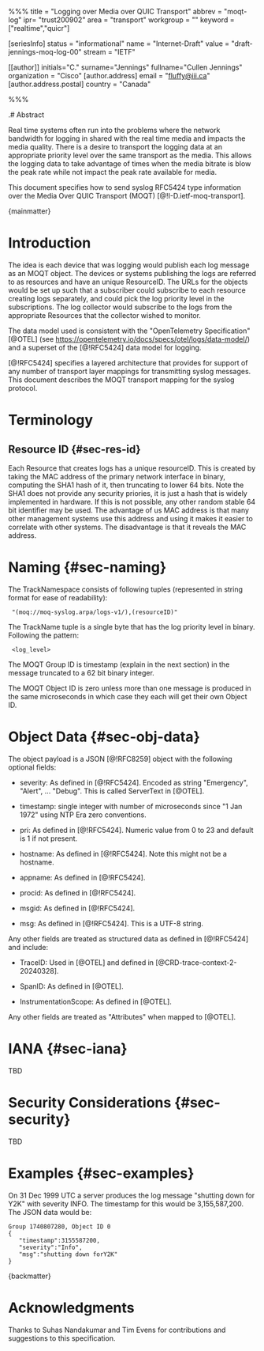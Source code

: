 %%%
title = "Logging over Media over QUIC Transport"
abbrev = "moqt-log"
ipr= "trust200902"
area = "transport"
workgroup = ""
keyword = ["realtime","quicr"]

[seriesInfo]
status = "informational"
name = "Internet-Draft"
value = "draft-jennings-moq-log-00"
stream = "IETF"

[[author]]
initials="C."
surname="Jennings"
fullname="Cullen Jennings"
organization = "Cisco"
[author.address]
email = "fluffy@iii.ca"
[author.address.postal]
country = "Canada"

%%%

.# Abstract

Real time systems often run into the problems where the network bandwidth
for logging in shared with the real time media and impacts the media
quality. There is a desire to transport the logging data at an
appropriate priority level over the same transport as the media. This
allows the logging data to take advantage of times when the media
bitrate is blow the peak rate while not impact the peak rate available
for media.

This document specifies how to send syslog RFC5424 type information over the
Media Over QUIC Transport (MOQT) [@!I-D.ietf-moq-transport].

{mainmatter}

# Introduction 

The idea is each device that was logging would publish each log message
as an MOQT object. The devices or systems publishing the logs are referred to
as resources and have an unique ResourceID. The URLs for the objects
would be set up such that a subscriber could subscribe to each resource
creating logs separately, and could pick the log priority level in the
subscriptions. The log collector would subscribe to the logs from
the appropriate Resources that the collector wished to monitor.

The data model used is consistent with the "OpenTelemetry
Specification" [@OTEL] (see
https://opentelemetry.io/docs/specs/otel/logs/data-model/) and a
superset of the [@!RFC5424] data model for logging.

[@!RFC5424]  specifies a layered architecture that provides for support
of any number of transport layer mappings for transmitting syslog
messages.  This document describes the MOQT transport mapping for the
syslog protocol.


# Terminology

## Resource ID {#sec-res-id}

Each Resource that creates logs has a unique resourceID. This is
created by taking the MAC address of the primary network interface in
binary, computing the SHA1 hash of it, then truncating to lower 64
bits. Note the SHA1 does not provide any security priories, it is just a
hash that is widely implemented in hardware. If this is not possible,
any other random stable 64 bit identifier may be used. The advantage of
us MAC address is that many other management systems use this address
and using it makes it easier to correlate with other systems. The
disadvantage is that it reveals the MAC address.


# Naming {#sec-naming}

The TrackNamespace consists of following tuples (represented in string format 
for ease of readability):

~~~
 "(moq://moq-syslog.arpa/logs-v1/),(resourceID)" 
~~~

The TrackName tuple is a single byte
that has the log priority level in binary. Following the pattern:

~~~
 <log_level>
~~~

The MOQT Group ID is timestamp (explain in the next section) in the message
truncated to a 62 bit binary integer.

The MOQT Object ID is zero unless more than one message is produced in
the same microseconds in which case they each will get their own Object ID.


# Object Data  {#sec-obj-data}

The object payload is a JSON [@!RFC8259] object with the following optional fields:

* severity: As defined in [@!RFC5424]. Encoded as string "Emergency",
"Alert", ... "Debug". This is called ServerText in [@OTEL].

* timestamp: single integer with number of microseconds since "1 Jan 1972"
using NTP Era zero conventions.

* pri: As defined in [@!RFC5424]. Numeric value from 0 to 23 and default is 1
if not present.

* hostname: As defined in [@!RFC5424]. Note this might not be a hostname.

* appname: As defined in [@!RFC5424]. 

* procid: As defined in [@!RFC5424]. 

* msgid: As defined in [@!RFC5424]. 

* msg: As defined in [@!RFC5424]. This is a UTF-8 string. 

Any other fields are treated as structured data as defined in [@!RFC5424]
and include:

* TraceID: Used in [@OTEL] and defined in [@CRD-trace-context-2-20240328].

* SpanID: As defined in [@OTEL]. 

* InstrumentationScope: As defined in [@OTEL]. 

Any other fields are treated as "Attributes" when mapped to [@OTEL].

# IANA {#sec-iana}

TBD

# Security Considerations {#sec-security}

TBD

# Examples {#sec-examples}

On 31 Dec 1999 UTC a server produces the log message "shutting down for
Y2K" with severity INFO.  The timestamp for this would be
3,155,587,200. The JSON data would be:

```
Group 1740807280, Object ID 0
{
   "timestamp":3155587200,
   "severity":"Info",
   "msg":"shutting down forY2K"
}
```

{backmatter}

# Acknowledgments

Thanks to Suhas Nandakumar and Tim Evens for contributions and
suggestions to this specification.


<reference anchor='CRD-trace-context-2-20240328'
           target='https://www.w3.org/TR/2024/CRD-trace-context-2-20240328/'>
  <front>
    <title>Trace Context Level 2</title>
    <author fullname='Sergey Kanzhelev' surname='Kanzhelev' initials='S.'/>
    <author fullname='Daniel Dyla' surname='Dyla' initials='D.'/>
    <author fullname='Yuri Shkuro' surname='Shkuro' initials='Y.'/>
    <author fullname='J. Kalyana Sundaram' surname='Sundaram' initials='J. K.'/>
    <author fullname='Bastian Krol' surname='Krol' initials='B.'/>
    <date year='2024' month='March' day='28'/>
  </front>
  <seriesInfo name='W3C' value='CRD-trace-context-2-20240328'/>
</reference>


<reference anchor='OTEL'
           target='https://opentelemetry.io/docs/specs/otel/logs/'>
  <front>
    <title>OpenTelemetry Specification 1.34.0</title>
     <author fullname='Armin Ruech' surname='Ruech' initials='A.'/>
    <date year='2024' month='June' day='11'/>
  </front>
</reference>



